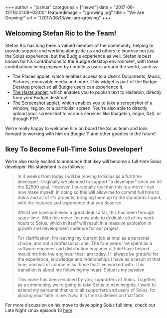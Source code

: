 +++
author = "joshua"
categories = ["news"]
date = "2017-06-13T16:41:09+03:00"
featuredimage = "/growing.jpg"
title = "We Are Growing!"
url = "/2017/06/13/we-are-growing"
+++

## Welcoming Stefan Ric to the Team!

Stefan Ric has long been a valued member of the community, helping to provide support and working alongside us and others to improve not just the Solus experience, but the Budgie experience as well. Stefan is best known for his contributions to the Budgie desktop environment, with these contributions being enjoyed by countless users around the world, such as:

- The Places applet, which enables access to a User’s Documents, Music, Pictures, removable media and more. This widget is part of the Budgie Desktop project so all Budgie users can experience it.
- [The Haste applet](https://github.com/cybre/budgie-haste-applet), which enables you to publish text to Hastebin, directly from your Budgie desktop!
- [The Screenshot applet](https://github.com/cybre/budgie-screenshot-applet), which enables you to take a screenshot of a window, region, or a particular screen. You're also able to directly upload your screenshot to various services like Imagebin, Imgur, 0x0, or through FTP.

We're really happy to welcome him on board the Solus team and look forward to working with him on Budgie 11 and other goodies in the future!

## Ikey To Become Full-Time Solus Developer!

We're also really excited to announce that Ikey will become a full-time Solus developer. His statement is as follows:

> In 4 weeks from today I will be moving to Solus as a full time developer. Originally we planned to support "a developer" once we hit the $2500 goal. However, I personally feel that this is a move I can now make myself. In doing so this will allow me to commit full time to Solus and all of it's projects, bringing them up to the standards I want, with the features and experience that you deserve.
>
> Whilst we have achieved a great deal so far, this has been through spare time. With this move I'm now able to dedicate all of my work hours to Solus, which in itself will result in a massive explosion in growth and development cadence for our project. 
>
> For clarification, I’m leaving my current job at Intel as a personal choice, and not a professional one.  The four years I’ve spent as a software engineer and distribution engineer at Intel have helped mould me into the engineer that I am today. I’ll always be grateful for the experience, knowledge and relationships I have as a result of that time, and will of course miss those that I’ve worked with. This transition is about me following my heart: Solus is my passion.
>
> This move has been enabled by you, supporters of Solus. Together, as a community, we’re going to take Solus to new heights. I want to extend my personal thanks to all supporters and users of Solus, for placing your faith in me. Now, it is time to deliver on that faith.

For more discussion on his move to developing Solus full time, check out Late Night Linux episode 13 [here](https://latenightlinux.com/late-night-linux-episode-13/).